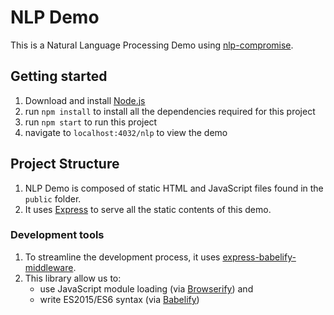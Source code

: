 # NLP Demo
This is a Natural Language Processing Demo using [nlp-compromise](https://nlp-compromise.github.io/website/).

## Getting started
1. Download and install [Node.js](https://nodejs.org/en/download/)
2. run `npm install` to install all the dependencies required for this project
3. run `npm start` to run this project
4. navigate to `localhost:4032/nlp` to view the demo

## Project Structure
1. NLP Demo is composed of static HTML and JavaScript files found in the `public` folder.
2. It uses [Express](http://expressjs.com/) to serve all the static contents of this demo.

### Development tools
1. To streamline the development process, it uses [express-babelify-middleware](https://github.com/luisfarzati/express-babelify-middleware).
2. This library allow us to:
    * use JavaScript module loading (via [Browserify](http://browserify.org/)) and
    * write ES2015/ES6 syntax (via [Babelify](https://github.com/babel/babelify))
